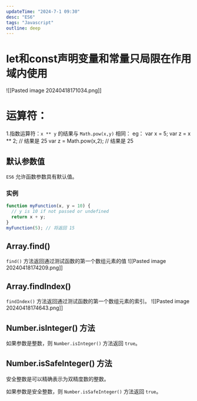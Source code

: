 ```yaml
---
updateTime: "2024-7-1 09:30"
desc: "ES6"
tags: "Javascript"
outline: deep
---
```


# let和const声明变量和常量只局限在作用域内使用
![[Pasted image 20240418171034.png]]


# 运算符：
1.指数运算符：`x ** y` 的结果与 `Math.pow(x,y)` 相同：
eg：
var x = 5;
var z = x ** 2;          // 结果是 25
var z = Math.pow(x,2);   // 结果是 25

## 默认参数值

`ES6` 允许函数参数具有默认值。

### 实例
```js
function myFunction(x, y = 10) {
  // y is 10 if not passed or undefined
  return x + y;
}
myFunction(5); // 将返回 15
```
## Array.find()

`find()` 方法返回通过测试函数的第一个数组元素的值
![[Pasted image 20240418174209.png]]

## Array.findIndex()

`findIndex()` 方法返回通过测试函数的第一个数组元素的索引。
![[Pasted image 20240418174643.png]]
## Number.isInteger() 方法

如果参数是整数，则 `Number.isInteger()` 方法返回 `true`。
## Number.isSafeInteger() 方法

安全整数是可以精确表示为双精度数的整数。

如果参数是安全整数，则 `Number.isSafeInteger()` 方法返回 `true`。